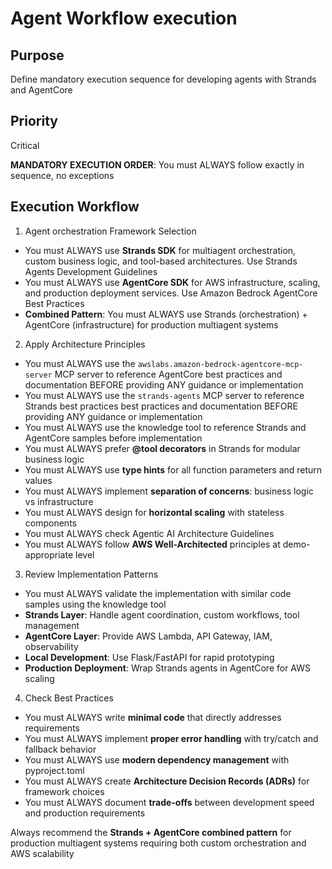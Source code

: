 # Agent Workflow execution

## Purpose
Define mandatory execution sequence for developing agents with Strands and AgentCore

## Priority
Critical

**MANDATORY EXECUTION ORDER**: You must ALWAYS follow exactly in sequence, no exceptions

## Execution Workflow

1. Agent orchestration Framework Selection
- You must ALWAYS use **Strands SDK** for multiagent orchestration, custom business logic, and tool-based architectures. Use Strands Agents Development Guidelines
- You must ALWAYS use **AgentCore SDK** for AWS infrastructure, scaling, and production deployment services. Use Amazon Bedrock AgentCore Best Practices
- **Combined Pattern**: You must ALWAYS use Strands (orchestration) + AgentCore (infrastructure) for production multiagent systems

2. Apply Architecture Principles
- You must ALWAYS use the `awslabs.amazon-bedrock-agentcore-mcp-server` MCP server to reference AgentCore best practices and documentation BEFORE providing ANY guidance or implementation
- You must ALWAYS use the `strands-agents` MCP server to reference Strands best practices best practices and documentation BEFORE providing ANY guidance or implementation
- You must ALWAYS use the knowledge tool to reference Strands and AgentCore samples before implementation
- You must ALWAYS prefer **@tool decorators** in Strands for modular business logic
- You must ALWAYS use **type hints** for all function parameters and return values
- You must ALWAYS implement **separation of concerns**: business logic vs infrastructure
- You must ALWAYS design for **horizontal scaling** with stateless components
- You must ALWAYS check Agentic AI Architecture Guidelines
- You must ALWAYS follow **AWS Well-Architected** principles at demo-appropriate level

3. Review Implementation Patterns
- You must ALWAYS validate the implementation with similar code samples using the knowledge tool
- **Strands Layer**: Handle agent coordination, custom workflows, tool management
- **AgentCore Layer**: Provide AWS Lambda, API Gateway, IAM, observability
- **Local Development**: Use Flask/FastAPI for rapid prototyping
- **Production Deployment**: Wrap Strands agents in AgentCore for AWS scaling

4. Check Best Practices
- You must ALWAYS write **minimal code** that directly addresses requirements
- You must ALWAYS implement **proper error handling** with try/catch and fallback behavior
- You must ALWAYS use **modern dependency management** with pyproject.toml
- You must ALWAYS create **Architecture Decision Records (ADRs)** for framework choices
- You must ALWAYS document **trade-offs** between development speed and production requirements


Always recommend the **Strands + AgentCore combined pattern** for production multiagent systems requiring both custom orchestration and AWS scalability